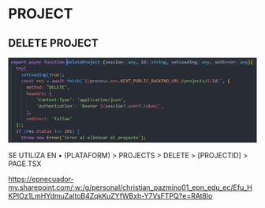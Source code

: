 # **PROJECT**
## DELETE PROJECT

![image.png](/.attachments/image-2b1eec10-3733-4b62-bd6c-7a2459e4ce45.png)
 
SE UTILIZA EN 
•	(PLATAFORM)  > PROJECTS > DELETE > [PROJECTID] > PAGE.TSX
 
https://epnecuador-my.sharepoint.com/:w:/g/personal/christian_pazmino01_epn_edu_ec/Efu_HKPlOz1LmHYdmuZaltoB4ZqkKuZYfWBxh-Y7VsFTPQ?e=RAt8lo